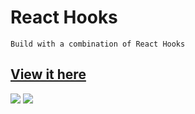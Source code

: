 # React Hooks
`Build with a combination of React Hooks`
## [View it here](heroku)

![ ](https://user-images.githubusercontent.com/71665600/182740389-a6cf1727-4017-419a-95d3-8f8237945eef.png)
![ ](https://user-images.githubusercontent.com/71665600/182740372-fd930cdc-7654-435e-a6c0-9b660138a03e.png)
